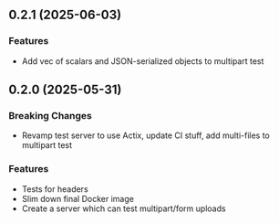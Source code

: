 ## 0.2.1 (2025-06-03)

### Features

- Add vec of scalars and JSON-serialized objects to multipart test

## 0.2.0 (2025-05-31)

### Breaking Changes

- Revamp test server to use Actix, update CI stuff, add multi-files to multipart test

### Features

- Tests for headers
- Slim down final Docker image
- Create a server which can test multipart/form uploads
